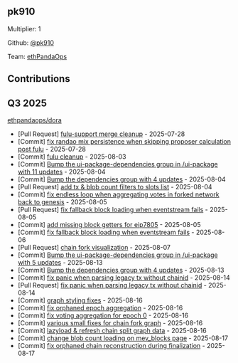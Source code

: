 
## pk910
Multiplier: 1

Github: [@pk910](https://github.com/pk910)

Team: [ethPandaOps](https://github.com/ethpandaops)

## Contributions

## Q3 2025

[ethpandaops/dora](https://github.com/ethpandaops/dora)
* [Pull Request] [fulu-support merge cleanup](https://github.com/ethpandaops/dora/pull/444) - 2025-07-28
* [Commit] [fix randao mix persistence when skipping proposer calculation post fulu](https://github.com/ethpandaops/dora/commit/1054ec173dc7adaea68341796154d3b2803978a5) - 2025-07-28
* [Commit] [fulu cleanup](https://github.com/ethpandaops/dora/commit/21cc40271dbb56556543196bfe1a39aa188c4600) - 2025-08-03
* [Commit] [Bump the ui-package-dependencies group in /ui-package with 11 updates](https://github.com/ethpandaops/dora/commit/6dac0c475ffab87b3b61bccd4141e09c322f213a) - 2025-08-04
* [Commit] [Bump the dependencies group with 4 updates](https://github.com/ethpandaops/dora/commit/eb4db17707676ffac87edcd39bfcd5d93df72f06) - 2025-08-04
* [Pull Request] [add tx & blob count filters to slots list](https://github.com/ethpandaops/dora/pull/449) - 2025-08-04
* [Commit] [fix endless loop when aggregating votes in forked network back to genesis](https://github.com/ethpandaops/dora/commit/9c62568073df33678ba012bcd03356ca4e5af5b7) - 2025-08-05
* [Pull Request] [fix fallback block loading when eventstream fails](https://github.com/ethpandaops/dora/pull/450) - 2025-08-05
* [Commit] [add missing block getters for eip7805](https://github.com/ethpandaops/dora/commit/f7a1203ae28a589f73e9b402af9b855d20843874) - 2025-08-05
* [Commit] [fix fallback block loading when eventstream fails](https://github.com/ethpandaops/dora/commit/178e903190c66301d210a60d8eba51dc2cdf7bd4) - 2025-08-06
* [Pull Request] [chain fork visualization](https://github.com/ethpandaops/dora/pull/451) - 2025-08-07
* [Commit] [Bump the ui-package-dependencies group in /ui-package with 5 updates](https://github.com/ethpandaops/dora/commit/004c7353b0c5c89cad9cbe789b36a7b5a1e4440c) - 2025-08-13
* [Commit] [Bump the dependencies group with 4 updates](https://github.com/ethpandaops/dora/commit/3b4659caba3fcfa5d8ed09012e908414677e6921) - 2025-08-13
* [Commit] [fix panic when parsing legacy tx without chainid](https://github.com/ethpandaops/dora/commit/ca3b041bc933343cf23fd8783e0499a9a9c8e60f) - 2025-08-14
* [Pull Request] [fix panic when parsing legacy tx without chainid](https://github.com/ethpandaops/dora/pull/455) - 2025-08-14
* [Commit] [graph styling fixes](https://github.com/ethpandaops/dora/commit/f9969b32bfe30b4d7870754233ade2d674b685b6) - 2025-08-16
* [Commit] [fix orphaned epoch aggregation](https://github.com/ethpandaops/dora/commit/cdb3fe1ea5051eab654c4283a6cd2a3a6913998d) - 2025-08-16
* [Commit] [fix voting aggregation for epoch 0](https://github.com/ethpandaops/dora/commit/b4ee6e0832b2845501417085ef958495a82cee48) - 2025-08-16
* [Commit] [various small fixes for chain fork graph](https://github.com/ethpandaops/dora/commit/560c466b1ae007ac64286f8d8a321bfaa889dd15) - 2025-08-16
* [Commit] [lazyload & refresh chain split graph data](https://github.com/ethpandaops/dora/commit/a55cefa7b18c8389e97f5fabda52ac41170cb965) - 2025-08-16
* [Commit] [change blob count loading on mev_blocks page](https://github.com/ethpandaops/dora/commit/031093e24804bc1ef5a2e9476f2aac2099d410b6) - 2025-08-17
* [Commit] [fix orphaned chain reconstruction during finalization](https://github.com/ethpandaops/dora/commit/ac2733fa190a32e3c72c68de149e349c780d7005) - 2025-08-17
